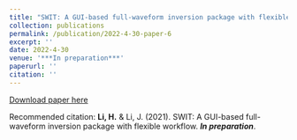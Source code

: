 ```yaml
---
title: "SWIT: A GUI-based full-waveform inversion package with flexible workflow."
collection: publications
permalink: /publication/2022-4-30-paper-6
excerpt: ''
date: 2022-4-30
venue: '***In preparation***'
paperurl: ''
citation: ''
---
```

[Download paper here](http://academicpages.github.io/files/paper2.pdf)

Recommended citation: **Li, H.** & Li, J. (2021). SWIT: A GUI-based full-waveform inversion package with flexible workflow. ***In preparation***.
